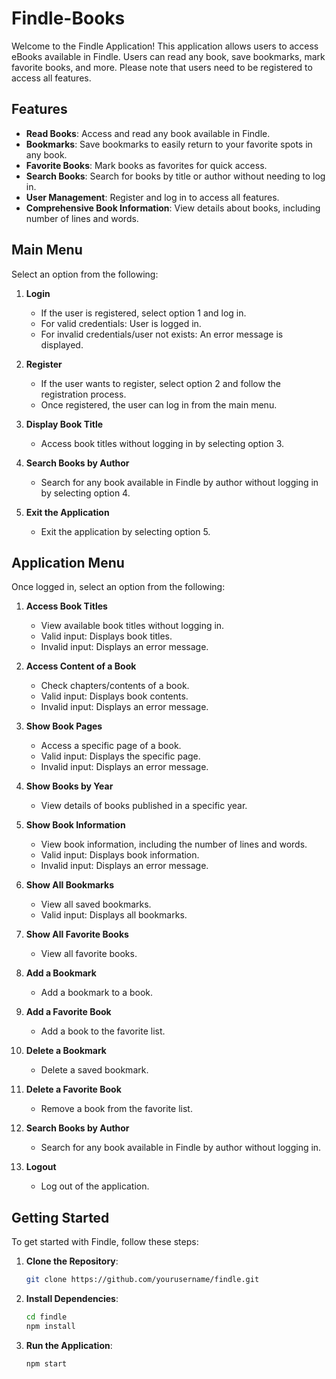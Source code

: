 # Findle-Books

Welcome to the Findle Application! This application allows users to access eBooks available in Findle. Users can read any book, save bookmarks, mark favorite books, and more. Please note that users need to be registered to access all features.

## Features

- **Read Books**: Access and read any book available in Findle.
- **Bookmarks**: Save bookmarks to easily return to your favorite spots in any book.
- **Favorite Books**: Mark books as favorites for quick access.
- **Search Books**: Search for books by title or author without needing to log in.
- **User Management**: Register and log in to access all features.
- **Comprehensive Book Information**: View details about books, including number of lines and words.

## Main Menu

Select an option from the following:

1. **Login**
    - If the user is registered, select option 1 and log in.
    - For valid credentials: User is logged in.
    - For invalid credentials/user not exists: An error message is displayed.

2. **Register**
    - If the user wants to register, select option 2 and follow the registration process.
    - Once registered, the user can log in from the main menu.

3. **Display Book Title**
    - Access book titles without logging in by selecting option 3.

4. **Search Books by Author**
    - Search for any book available in Findle by author without logging in by selecting option 4.

5. **Exit the Application**
    - Exit the application by selecting option 5.

## Application Menu

Once logged in, select an option from the following:

1. **Access Book Titles**
    - View available book titles without logging in.
    - Valid input: Displays book titles.
    - Invalid input: Displays an error message.

2. **Access Content of a Book**
    - Check chapters/contents of a book.
    - Valid input: Displays book contents.
    - Invalid input: Displays an error message.

3. **Show Book Pages**
    - Access a specific page of a book.
    - Valid input: Displays the specific page.
    - Invalid input: Displays an error message.

4. **Show Books by Year**
    - View details of books published in a specific year.

5. **Show Book Information**
    - View book information, including the number of lines and words.
    - Valid input: Displays book information.
    - Invalid input: Displays an error message.

6. **Show All Bookmarks**
    - View all saved bookmarks.
    - Valid input: Displays all bookmarks.

7. **Show All Favorite Books**
    - View all favorite books.

8. **Add a Bookmark**
    - Add a bookmark to a book.

9. **Add a Favorite Book**
    - Add a book to the favorite list.

10. **Delete a Bookmark**
    - Delete a saved bookmark.

11. **Delete a Favorite Book**
    - Remove a book from the favorite list.

12. **Search Books by Author**
    - Search for any book available in Findle by author without logging in.

13. **Logout**
    - Log out of the application.

## Getting Started

To get started with Findle, follow these steps:

1. **Clone the Repository**:
    ```sh
    git clone https://github.com/yourusername/findle.git
    ```

2. **Install Dependencies**:
    ```sh
    cd findle
    npm install
    ```

3. **Run the Application**:
    ```sh
    npm start
    ```
